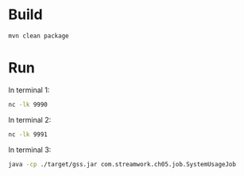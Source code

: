 # Build
```bash
mvn clean package
```

# Run
In terminal 1:
```bash
nc -lk 9990
```

In terminal 2:
```bash
nc -lk 9991
```

In terminal 3:
```bash
java -cp ./target/gss.jar com.streamwork.ch05.job.SystemUsageJob
```
